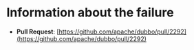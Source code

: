 # Information about the failure

- **Pull Request**: [https://github.com/apache/dubbo/pull/2292](https://github.com/apache/dubbo/pull/2292)

